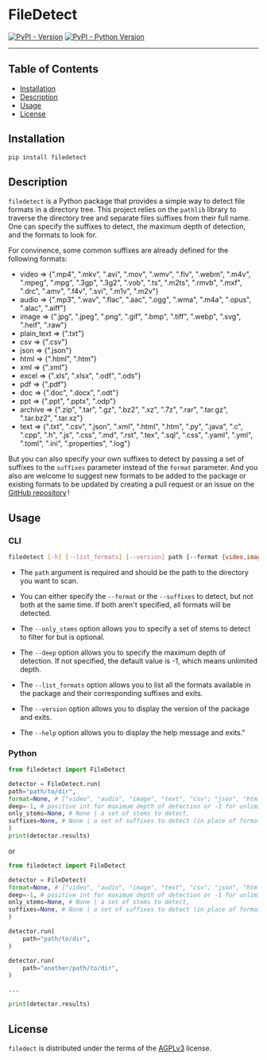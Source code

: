 # FileDetect

[![PyPI - Version](https://img.shields.io/pypi/v/filedetect.svg)](https://pypi.org/project/filedetect)
[![PyPI - Python Version](https://img.shields.io/pypi/pyversions/filedetect.svg)](https://pypi.org/project/filedetect)

-----

## Table of Contents

- [Installation](#installation)
- [Description](#description)
- [Usage](#usage)
- [License](#license)

## Installation

```bash
pip install filedetect
```

## Description
`filedetect` is a Python package that provides a simple way to detect file formats in a directory tree. 
This project relies on the `pathlib` library to traverse the directory tree and separate files suffixes from their full name.
One can specify the suffixes to detect, the maximum depth of detection, and the formats to look for.

For convinence, some common suffixes are already defined for the following formats:
- video => {".mp4", ".mkv", ".avi", ".mov", ".wmv", ".flv", ".webm", ".m4v", ".mpeg", ".mpg", ".3gp", ".3g2", ".vob", ".ts", ".m2ts", ".rmvb", ".mxf", ".drc", ".amv", ".f4v", ".svi", ".m1v", ".m2v"}
- audio => {".mp3", ".wav", ".flac", ".aac", ".ogg", ".wma", ".m4a", ".opus", ".alac", ".aiff"}
- image => {".jpg", ".jpeg", ".png", ".gif", ".bmp", ".tiff", ".webp", ".svg", ".heif", ".raw"}
- plain_text => {".txt"}
- csv => {".csv"}
- json => {".json"}
- html => {".html", ".htm"}
- xml => {".xml"}
- excel => {".xls", ".xlsx", ".odf", ".ods"}
- pdf => {".pdf"}
- doc => {".doc", ".docx", ".odt"}
- ppt => {".ppt", ".pptx", ".odp"}
- archive => {".zip", ".tar", ".gz", ".bz2", ".xz", ".7z", ".rar", ".tar.gz", ".tar.bz2", ".tar.xz"}
- text => {".txt", ".csv", ".json", ".xml", ".html", ".htm", ".py", ".java", ".c", ".cpp", ".h", ".js", ".css", ".md", ".rst", ".tex", ".sql", ".css", ".yaml", ".yml", ".toml", ".ini", ".properties", ".log"}

But you can also specify your own suffixes to detect by passing a set of suffixes to the `suffixes` parameter instead of the `format` parameter.
And you also are welcome to suggest new formats to be added to the package or existing formats to be updated by creating a pull request or an issue on the [GitHub repository](https://github.com/Marceau-h/filedetect/) !

## Usage
### CLI
```bash
filedetect [-h] [--list_formats] [--version] path [--format {video,image,audio,plain_text,csv,json,html,xml,excel,pdf,doc,ppt,archive,text,all,}] [--deep int] [--only_stems stem1,stem2] [--suffixes sfx1,sfx2]
```

- The `path` argument is required and should be the path to the directory you want to scan.

- You can either specify the `--format` or the `--suffixes` to detect, but not both at the same time. If both aren't specified, all formats will be detected.
- The `--only_stems` option allows you to specify a set of stems to detect to filter for but is optional.
- The `--deep` option allows you to specify the maximum depth of detection. If not specified, the default value is -1, which means unlimited depth.

- The `--list_formats` option allows you to list all the formats available in the package and their corresponding suffixes and exits.
- The `--version` option allows you to display the version of the package and exits.
- The `--help` option allows you to display the help message and exits."


### Python
```python
from filedetect import FileDetect

detector = FileDetect.run(
path="path/to/dir",
format=None, # ["video", "audio", "image", "text", "csv"; "json", "html"] | None for all formats
deep=-1, # positive int for maximum depth of detection or -1 for unlimited
only_stems=None, # None | a set of stems to detect,
suffixes=None, # None | a set of suffixes to detect (in place of format),
)
print(detector.results)
```

or 


```python
from filedetect import FileDetect

detector = FileDetect(
format=None, # ["video", "audio", "image", "text", "csv"; "json", "html"] | None for all formats
deep=-1, # positive int for maximum depth of detection or -1 for unlimited
only_stems=None, # None | a set of stems to detect,
suffixes=None, # None | a set of suffixes to detect (in place of format),
)

detector.run(
    path="path/to/dir",
)

detector.run(
    path="another/path/to/dir",
)

...

print(detector.results)
```


## License

`filedect` is distributed under the terms of the [AGPLv3](https://www.gnu.org/licenses/agpl-3.0.html) license.
